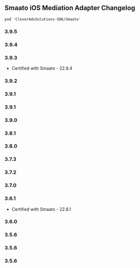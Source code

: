 ## Smaato iOS Mediation Adapter Changelog
`pod 'CleverAdsSolutions-SDK/Smaato'`

### 3.9.5

### 3.9.4

### 3.9.3
- Certified with Smaato - 22.8.4

### 3.9.2

### 3.9.1

### 3.9.1

### 3.9.0

### 3.8.1

### 3.8.0

### 3.7.3

### 3.7.2

### 3.7.0

### 3.6.1
- Certified with Smaato - 22.8.1

### 3.6.0

### 3.5.6

### 3.5.6

### 3.5.6
